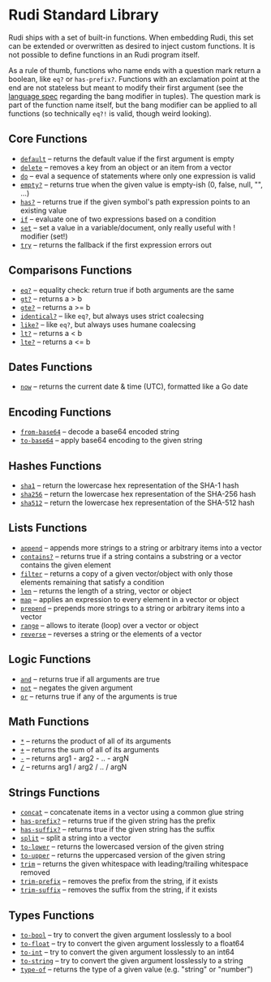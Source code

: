 # Rudi Standard Library

Rudi ships with a set of built-in functions. When embedding Rudi, this set can
be extended or overwritten as desired to inject custom functions. It is not
possible to define functions in an Rudi program itself.

As a rule of thumb, functions who name ends with a question mark return a boolean,
like `eq?` or `has-prefix?`. Functions with an exclamation point at the end are
not stateless but meant to modify their first argument (see the
[language spec](../language.md) regarding the bang modifier in tuples). The
question mark is part of the function name itself, but the bang modifier can be
applied to all functions (so technically `eq?!` is valid, though weird looking).

<!-- BEGIN_TOC -->
## Core Functions

* [`default`](../functions/core-default.md) – returns the default value if the first argument is empty
* [`delete`](../functions/core-delete.md) – removes a key from an object or an item from a vector
* [`do`](../functions/core-do.md) – eval a sequence of statements where only one expression is valid
* [`empty?`](../functions/core-empty.md) – returns true when the given value is empty-ish (0, false, null, "", ...)
* [`has?`](../functions/core-has.md) – returns true if the given symbol's path expression points to an existing value
* [`if`](../functions/core-if.md) – evaluate one of two expressions based on a condition
* [`set`](../functions/core-set.md) – set a value in a variable/document, only really useful with ! modifier (set!)
* [`try`](../functions/core-try.md) – returns the fallback if the first expression errors out

## Comparisons Functions

* [`eq?`](../functions/comparisons-eq.md) – equality check: return true if both arguments are the same
* [`gt?`](../functions/comparisons-gt.md) – returns a > b
* [`gte?`](../functions/comparisons-gte.md) – returns a >= b
* [`identical?`](../functions/comparisons-identical.md) – like `eq?`, but always uses strict coalecsing
* [`like?`](../functions/comparisons-like.md) – like `eq?`, but always uses humane coalecsing
* [`lt?`](../functions/comparisons-lt.md) – returns a < b
* [`lte?`](../functions/comparisons-lte.md) – returns a <= b

## Dates Functions

* [`now`](../functions/dates-now.md) – returns the current date & time (UTC), formatted like a Go date

## Encoding Functions

* [`from-base64`](../functions/encoding-from-base64.md) – decode a base64 encoded string
* [`to-base64`](../functions/encoding-to-base64.md) – apply base64 encoding to the given string

## Hashes Functions

* [`sha1`](../functions/hashes-sha1.md) – return the lowercase hex representation of the SHA-1 hash
* [`sha256`](../functions/hashes-sha256.md) – return the lowercase hex representation of the SHA-256 hash
* [`sha512`](../functions/hashes-sha512.md) – return the lowercase hex representation of the SHA-512 hash

## Lists Functions

* [`append`](../functions/lists-append.md) – appends more strings to a string or arbitrary items into a vector
* [`contains?`](../functions/lists-contains.md) – returns true if a string contains a substring or a vector contains the given element
* [`filter`](../functions/lists-filter.md) – returns a copy of a given vector/object with only those elements remaining that satisfy a condition
* [`len`](../functions/lists-len.md) – returns the length of a string, vector or object
* [`map`](../functions/lists-map.md) – applies an expression to every element in a vector or object
* [`prepend`](../functions/lists-prepend.md) – prepends more strings to a string or arbitrary items into a vector
* [`range`](../functions/lists-range.md) – allows to iterate (loop) over a vector or object
* [`reverse`](../functions/lists-reverse.md) – reverses a string or the elements of a vector

## Logic Functions

* [`and`](../functions/logic-and.md) – returns true if all arguments are true
* [`not`](../functions/logic-not.md) – negates the given argument
* [`or`](../functions/logic-or.md) – returns true if any of the arguments is true

## Math Functions

* [`*`](../functions/math-mult.md) – returns the product of all of its arguments
* [`+`](../functions/math-add.md) – returns the sum of all of its arguments
* [`-`](../functions/math-sub.md) – returns arg1 - arg2 - .. - argN
* [`/`](../functions/math-div.md) – returns arg1 / arg2 / .. / argN

## Strings Functions

* [`concat`](../functions/strings-concat.md) – concatenate items in a vector using a common glue string
* [`has-prefix?`](../functions/strings-has-prefix.md) – returns true if the given string has the prefix
* [`has-suffix?`](../functions/strings-has-suffix.md) – returns true if the given string has the suffix
* [`split`](../functions/strings-split.md) – split a string into a vector
* [`to-lower`](../functions/strings-to-lower.md) – returns the lowercased version of the given string
* [`to-upper`](../functions/strings-to-upper.md) – returns the uppercased version of the given string
* [`trim`](../functions/strings-trim.md) – returns the given whitespace with leading/trailing whitespace removed
* [`trim-prefix`](../functions/strings-trim-prefix.md) – removes the prefix from the string, if it exists
* [`trim-suffix`](../functions/strings-trim-suffix.md) – removes the suffix from the string, if it exists

## Types Functions

* [`to-bool`](../functions/types-to-bool.md) – try to convert the given argument losslessly to a bool
* [`to-float`](../functions/types-to-float.md) – try to convert the given argument losslessly to a float64
* [`to-int`](../functions/types-to-int.md) – try to convert the given argument losslessly to an int64
* [`to-string`](../functions/types-to-string.md) – try to convert the given argument losslessly to a string
* [`type-of`](../functions/types-type-of.md) – returns the type of a given value (e.g. "string" or "number")
<!-- END_TOC -->
